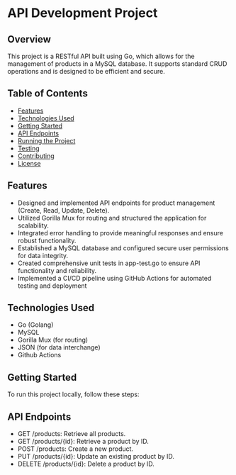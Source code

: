 # API Development Project

## Overview
This project is a RESTful API built using Go, which allows for the management of products in a MySQL database. 
It supports standard CRUD operations and is designed to be efficient and secure.

## Table of Contents
- [Features](#features)
- [Technologies Used](#technologies-used)
- [Getting Started](#getting-started)
- [API Endpoints](#api-endpoints)
- [Running the Project](#running-the-project)
- [Testing](#testing)
- [Contributing](#contributing)
- [License](#license)

## Features
- Designed and implemented API endpoints for product management (Create, Read, Update, Delete).
- Utilized Gorilla Mux for routing and structured the application for scalability.
- Integrated error handling to provide meaningful responses and ensure robust functionality.
- Established a MySQL database and configured secure user permissions for data integrity.
- Created comprehensive unit tests in app-test.go to ensure API functionality and reliability.
- Implemented a CI/CD pipeline using GitHub Actions for automated testing and deployment

## Technologies Used
- Go (Golang)
- MySQL
- Gorilla Mux (for routing)
- JSON (for data interchange)
- Github Actions

## Getting Started
To run this project locally, follow these steps:


## API Endpoints
- GET /products: Retrieve all products.
- GET /products/{id}: Retrieve a product by ID.
- POST /products: Create a new product.
- PUT /products/{id}: Update an existing product by ID.
- DELETE /products/{id}: Delete a product by ID.   
